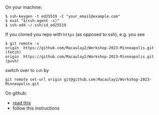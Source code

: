 On your machine:
```
$ ssh-keygen -t ed25519 -C "your_email@example.com"
$ eval "$(ssh-agent -s)"
$ ssh-add ~/.ssh/id_ed25519
```
If you cloned you repo with `https` (as opposed to ssh), e.g. you see
```
$ git remote -v
origin  https://github.com/Macaulay2/Workshop-2023-Minneapolis.git (fetch)
origin  https://github.com/Macaulay2/Workshop-2023-Minneapolis.git (push)
```
switch over to `ssh` by
```
git remote set-url origin git@github.com:Macaulay2/Workshop-2023-Minneapolis.git
```

On github:
* [read this](https://docs.github.com/en/authentication/connecting-to-github-with-ssh/adding-a-new-ssh-key-to-your-github-account#adding-a-new-ssh-key-to-your-account)
* follow this instructions
  
